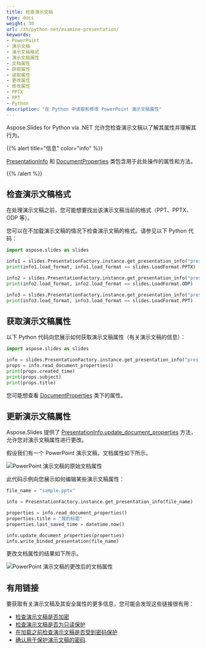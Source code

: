 ```yaml
---
title: 检查演示文稿
type: docs
weight: 30
url: /zh/python-net/examine-presentation/
keywords:
- PowerPoint
- 演示文稿
- 演示文稿格式
- 演示文稿属性
- 文档属性
- 获取属性
- 读取属性
- 更改属性
- 修改属性
- PPTX
- PPT
- Python
description: "在 Python 中读取和修改 PowerPoint 演示文稿属性"
---
```


Aspose.Slides for Python via .NET 允许您检查演示文稿以了解其属性并理解其行为。

{{% alert title="信息" color="info" %}} 

[PresentationInfo](https://reference.aspose.com/slides/python-net/aspose.slides/presentationinfo/) 和 [DocumentProperties](https://reference.aspose.com/slides/python-net/aspose.slides/documentproperties/) 类包含用于此处操作的属性和方法。

{{% /alert %}} 

## **检查演示文稿格式**

在处理演示文稿之前，您可能想要找出该演示文稿当前的格式（PPT、PPTX、ODP 等）。

您可以在不加载演示文稿的情况下检查演示文稿的格式。请参见以下 Python 代码：

```py
import aspose.slides as slides

info1 = slides.PresentationFactory.instance.get_presentation_info("pres.pptx")
print(info1.load_format, info1.load_format == slides.LoadFormat.PPTX)

info2 = slides.PresentationFactory.instance.get_presentation_info("pres.odp")
print(info2.load_format, info2.load_format == slides.LoadFormat.ODP)

info3 = slides.PresentationFactory.instance.get_presentation_info("pres.ppt")
print(info3.load_format, info3.load_format == slides.LoadFormat.PPT)
```

## **获取演示文稿属性**

以下 Python 代码向您展示如何获取演示文稿属性（有关演示文稿的信息）：

```py
import aspose.slides as slides

info = slides.PresentationFactory.instance.get_presentation_info("pres.pptx")
props = info.read_document_properties()
print(props.created_time)
print(props.subject)
print(props.title)
```

您可能想查看 [DocumentProperties](https://reference.aspose.com/slides/python-net/aspose.slides/documentproperties/#properties) 类下的属性。

## **更新演示文稿属性**

Aspose.Slides 提供了 [PresentationInfo.update_document_properties](https://reference.aspose.com/slides/python-net/aspose.slides/presentationinfo/update_document_properties/#idocumentproperties) 方法，允许您对演示文稿属性进行更改。

假设我们有一个 PowerPoint 演示文稿，文档属性如下所示。

![PowerPoint 演示文稿的原始文档属性](input_properties.png)

此代码示例向您展示如何编辑某些演示文稿属性：

```py
file_name = "sample.pptx"

info = PresentationFactory.instance.get_presentation_info(file_name)

properties = info.read_document_properties()
properties.title = "我的标题"
properties.last_saved_time = datetime.now()

info.update_document_properties(properties)
info.write_binded_presentation(file_name)
```

更改文档属性的结果如下所示。

![PowerPoint 演示文稿的更改后的文档属性](output_properties.png)

## **有用链接**

要获取有关演示文稿及其安全属性的更多信息，您可能会发现这些链接很有用：

- [检查演示文稿是否加密](https://docs.aspose.com/slides/python-net/password-protected-presentation/#checking-whether-a-presentation-is-encrypted)
- [检查演示文稿是否为只读保护](https://docs.aspose.com/slides/python-net/password-protected-presentation/#checking-whether-a-presentation-is-write-protected)
- [在加载之前检查演示文稿是否受到密码保护](https://docs.aspose.com/slides/python-net/password-protected-presentation/#checking-whether-a-presentation-is-password-protected-before-loading-it)
- [确认用于保护演示文稿的密码](https://docs.aspose.com/slides/python-net/password-protected-presentation/#validating-or-confirming-that-a-specific-password-has-been-used-to-protect-a-presentation).